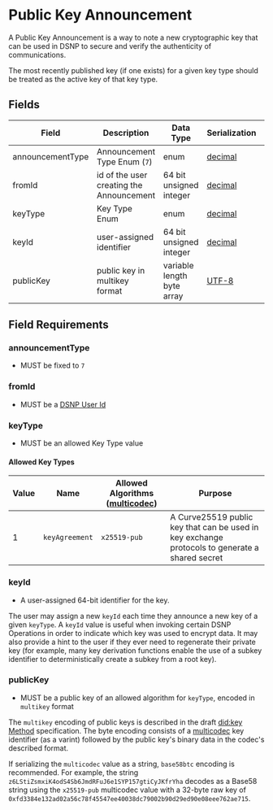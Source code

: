 # Public Key Announcement

A Public Key Announcement is a way to note a new cryptographic key that can be used in DSNP to secure and verify the authenticity of communications.

The most recently published key (if one exists) for a given key type should be treated as the active key of that key type.

## Fields

| Field | Description | Data Type | Serialization | Parquet Type | Bloom Filter |
| ----- | ----------- | --------- | ------------- | ------------ | ------------ |
| announcementType | Announcement Type Enum (`7`) | enum | [decimal](../Serializations.md#decimal) | `INT32` | no |
| fromId | id of the user creating the Announcement | 64 bit unsigned integer | [decimal](../Serializations.md#decimal) | `UINT_64` | YES |
| keyType | Key Type Enum | enum | [decimal](../Serializations.md#decimal)  |`INT32` | YES |
| keyId | user-assigned identifier | 64 bit unsigned integer | [decimal](../Serializations.md#decimal)  |`UINT_64` | no |
| publicKey | public key in multikey format | variable length byte array | [UTF-8](https://datatracker.ietf.org/doc/html/rfc3629) | `BYTE_ARRAY` | no |

## Field Requirements

### announcementType

- MUST be fixed to `7`

### fromId

- MUST be a [DSNP User Id](../Identifiers.md#dsnp-user-id)

### keyType

- MUST be an allowed Key Type value

#### Allowed Key Types

| Value | Name | Allowed Algorithms ([multicodec](https://github.com/multiformats/multicodec/blob/master/table.csv)) | Purpose |
| --- | --- | --- | --- |
| 1 | `keyAgreement` | `x25519-pub` | A Curve25519 public key that can be used in key exchange protocols to generate a shared secret |

### keyId

- A user-assigned 64-bit identifier for the key.

The user may assign a new `keyId` each time they announce a new key of a given `keyType`.
A `keyId` value is useful when invoking certain DSNP Operations in order to indicate which key was used to encrypt data.
It may also provide a hint to the user if they ever need to regenerate their private key (for example, many key derivation functions enable the use of a subkey identifier to deterministically create a subkey from a root key).

### publicKey

- MUST be a public key of an allowed algorithm for `keyType`, encoded in `multikey` format

The `multikey` encoding of public keys is described in the draft [did:key Method](https://w3c-ccg.github.io/did-method-key/) specification.
The byte encoding consists of a [multicodec](https://github.com/multiformats/multicodec/blob/master/table.csv) key identifier (as a varint) followed by the public key's binary data in the codec's described format.

If serializing the `multicodec` value as a string, `base58btc` encoding is recommended.
For example, the string `z6LStiZsmxiK4odS4Sb6JmdRFuJ6e1SYP157gtiCyJKfrYha` decodes as a Base58 string using the `x25519-pub` multicodec value with a 32-byte raw key of `0xfd3384e132ad02a56c78f45547ee40038dc79002b90d29ed90e08eee762ae715`.
